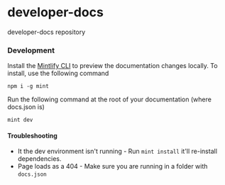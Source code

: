 # developer-docs

developer-docs repository

### Development

Install the [Mintlify CLI](https://www.npmjs.com/package/mint) to preview the documentation changes locally. To install, use the following command

```
npm i -g mint
```

Run the following command at the root of your documentation (where docs.json is)

```
mint dev
```

#### Troubleshooting

- It the dev environment isn't running - Run `mint install` it'll re-install dependencies.
- Page loads as a 404 - Make sure you are running in a folder with `docs.json`
